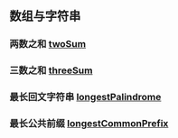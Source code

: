 ## 数组与字符串 
### 两数之和 [twoSum](https://github.com/yinguangyao/leetcode/tree/master/arrayAndString/twoSum.ts)
### 三数之和 [threeSum](https://github.com/yinguangyao/leetcode/tree/master/arrayAndString/threeSum.ts)
### 最长回文字符串 [longestPalindrome](https://github.com/yinguangyao/leetcode/tree/master/arrayAndString/longestPalindrome.ts)
### 最长公共前缀 [longestCommonPrefix](https://github.com/yinguangyao/leetcode/tree/master/arrayAndString/longestCommonPrefix.ts)